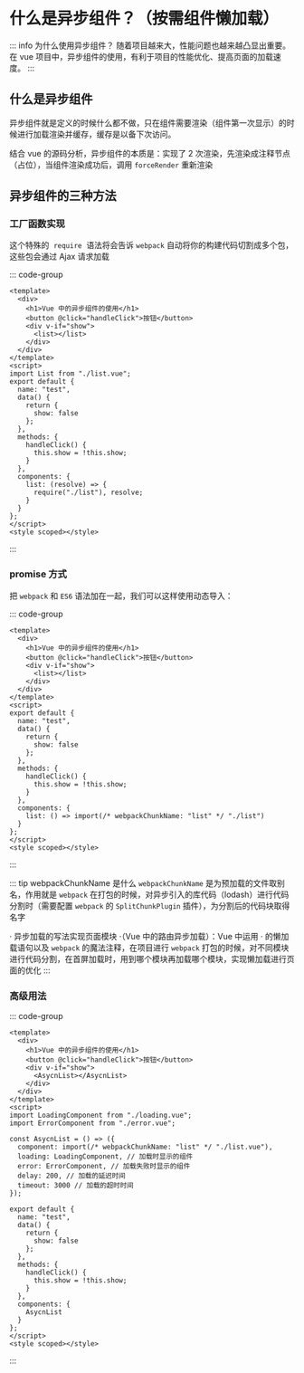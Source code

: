 # 什么是异步组件？（按需组件懒加载）

<article-info/>

::: info 为什么使用异步组件？
随着项目越来大，性能问题也越来越凸显出重要。在 vue 项目中，异步组件的使用，有利于项目的性能优化、提高页面的加载速度。
:::

## 什么是异步组件

异步组件就是定义的时候什么都不做，只在组件需要渲染（组件第一次显示）的时候进行加载渲染并缓存，缓存是以备下次访问。

结合 vue 的源码分析，异步组件的本质是：实现了 2 次渲染，先渲染成注释节点（占位），当组件渲染成功后，调用 `forceRender` 重新渲染

## 异步组件的三种方法

### 工厂函数实现

这个特殊的  `require`  语法将会告诉 `webpack` 自动将你的构建代码切割成多个包，这些包会通过 Ajax 请求加载

::: code-group

```vue
<template>
  <div>
    <h1>Vue 中的异步组件的使用</h1>
    <button @click="handleClick">按钮</button>
    <div v-if="show">
      <list></list>
    </div>
  </div>
</template>
<script>
import List from "./list.vue";
export default {
  name: "test",
  data() {
    return {
      show: false
    };
  },
  methods: {
    handleClick() {
      this.show = !this.show;
    }
  },
  components: {
    list: (resolve) => {
      require("./list"), resolve;
    }
  }
};
</script>
<style scoped></style>
```

:::

### promise 方式

把 `webpack` 和 `ES6` 语法加在一起，我们可以这样使用动态导入：

::: code-group

```vue
<template>
  <div>
    <h1>Vue 中的异步组件的使用</h1>
    <button @click="handleClick">按钮</button>
    <div v-if="show">
      <list></list>
    </div>
  </div>
</template>
<script>
export default {
  name: "test",
  data() {
    return {
      show: false
    };
  },
  methods: {
    handleClick() {
      this.show = !this.show;
    }
  },
  components: {
    list: () => import(/* webpackChunkName: "list" */ "./list")
  }
};
</script>
<style scoped></style>
```

:::

::: tip webpackChunkName 是什么
`webpackChunkName` 是为预加载的文件取别名，作用就是 `webpack` 在打包的时候，对异步引入的库代码（lodash）进行代码分割时（需要配置 `webpack` 的 `SplitChunkPlugin` 插件），为分割后的代码块取得名字

· 异步加载的写法实现页面模块 ·（Vue 中的路由异步加载）：Vue 中运用 · 的懒加载语句以及 `webpack` 的魔法注释，在项目进行 `webpack` 打包的时候，对不同模块进行代码分割，在首屏加载时，用到哪个模块再加载哪个模块，实现懒加载进行页面的优化
:::

### 高级用法

::: code-group

```vue
<template>
  <div>
    <h1>Vue 中的异步组件的使用</h1>
    <button @click="handleClick">按钮</button>
    <div v-if="show">
      <AsycnList></AsycnList>
    </div>
  </div>
</template>
<script>
import LoadingComponent from "./loading.vue";
import ErrorComponent from "./error.vue";

const AsycnList = () => ({
  component: import(/* webpackChunkName: "list" */ "./list.vue"),
  loading: LoadingComponent, // 加载时显示的组件
  error: ErrorComponent, // 加载失败时显示的组件
  delay: 200, // 加载的延迟时间
  timeout: 3000 // 加载的超时时间
});

export default {
  name: "test",
  data() {
    return {
      show: false
    };
  },
  methods: {
    handleClick() {
      this.show = !this.show;
    }
  },
  components: {
    AsycnList
  }
};
</script>
<style scoped></style>
```

:::

